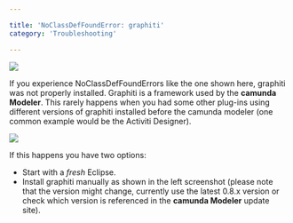 ```yaml
---

title: 'NoClassDefFoundError: graphiti'
category: 'Troubleshooting'

---
```


<div class="row">
  <div class="col-xs-6 col-sm-6 col-md-3">
    <img data-img-thumb src="ref:asset:/assets/img/modeler/exception-graphiti.png" />
  </div>
  <div class="col-xs-6 col-sm-6 col-md-9">
  	<p>
    	If you experience NoClassDefFoundErrors like the one shown here, graphiti was not properly installed. Graphiti is a framework used by the <strong>camunda Modeler</strong>. This rarely happens when you had some other plug-ins using different versions of graphiti installed before the camunda modeler (one common example would be the Activiti Designer).
    </p>
  </div>
</div>

<div class="row">
  <div class="col-xs-6 col-sm-6 col-md-3">
    <img data-img-thumb src="ref:asset:/assets/img/modeler/install-graphiti.png" />
  </div>
  <div class="col-xs-6 col-sm-6 col-md-9">
		<p>		
			If this happens you have two options:
			<ul>
	      <li>Start with a <em>fresh</em> Eclipse.</li>
	      <li>Install graphiti manually as shown in the left screenshot (please note that the version might change, currently use the latest 0.8.x version or check which version is referenced in the <strong>camunda Modeler</strong> update site).</li>
      </ul>
    </p>
  </div>
</div>
